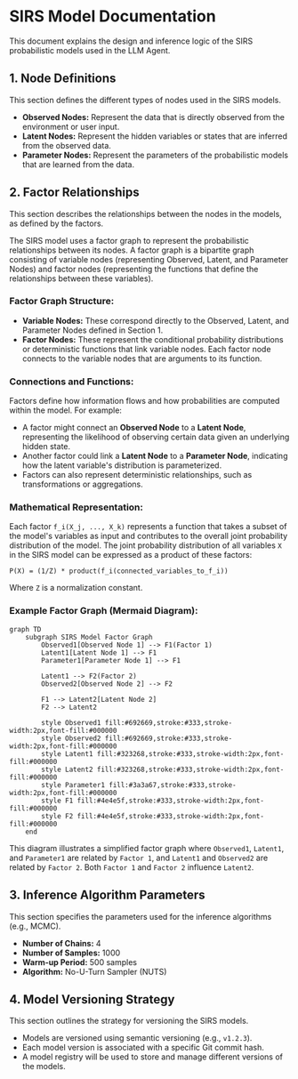 # SIRS Model Documentation

This document explains the design and inference logic of the SIRS probabilistic models used in the LLM Agent.

## 1. Node Definitions

This section defines the different types of nodes used in the SIRS models.

- **Observed Nodes:** Represent the data that is directly observed from the environment or user input.
- **Latent Nodes:** Represent the hidden variables or states that are inferred from the observed data.
- **Parameter Nodes:** Represent the parameters of the probabilistic models that are learned from the data.

## 2. Factor Relationships

This section describes the relationships between the nodes in the models, as defined by the factors.

The SIRS model uses a factor graph to represent the probabilistic relationships between its nodes. A factor graph is a bipartite graph consisting of variable nodes (representing Observed, Latent, and Parameter Nodes) and factor nodes (representing the functions that define the relationships between these variables).

### Factor Graph Structure:
*   **Variable Nodes:** These correspond directly to the Observed, Latent, and Parameter Nodes defined in Section 1.
*   **Factor Nodes:** These represent the conditional probability distributions or deterministic functions that link variable nodes. Each factor node connects to the variable nodes that are arguments to its function.

### Connections and Functions:
Factors define how information flows and how probabilities are computed within the model. For example:
*   A factor might connect an **Observed Node** to a **Latent Node**, representing the likelihood of observing certain data given an underlying hidden state.
*   Another factor could link a **Latent Node** to a **Parameter Node**, indicating how the latent variable's distribution is parameterized.
*   Factors can also represent deterministic relationships, such as transformations or aggregations.

### Mathematical Representation:
Each factor `f_i(X_j, ..., X_k)` represents a function that takes a subset of the model's variables as input and contributes to the overall joint probability distribution of the model. The joint probability distribution of all variables `X` in the SIRS model can be expressed as a product of these factors:

`P(X) = (1/Z) * product(f_i(connected_variables_to_f_i))`

Where `Z` is a normalization constant.

### Example Factor Graph (Mermaid Diagram):

```mermaid
graph TD
    subgraph SIRS Model Factor Graph
        Observed1[Observed Node 1] --> F1(Factor 1)
        Latent1[Latent Node 1] --> F1
        Parameter1[Parameter Node 1] --> F1

        Latent1 --> F2(Factor 2)
        Observed2[Observed Node 2] --> F2

        F1 --> Latent2[Latent Node 2]
        F2 --> Latent2

        style Observed1 fill:#692669,stroke:#333,stroke-width:2px,font-fill:#000000
        style Observed2 fill:#692669,stroke:#333,stroke-width:2px,font-fill:#000000
        style Latent1 fill:#323268,stroke:#333,stroke-width:2px,font-fill:#000000
        style Latent2 fill:#323268,stroke:#333,stroke-width:2px,font-fill:#000000
        style Parameter1 fill:#3a3a67,stroke:#333,stroke-width:2px,font-fill:#000000
        style F1 fill:#4e4e5f,stroke:#333,stroke-width:2px,font-fill:#000000
        style F2 fill:#4e4e5f,stroke:#333,stroke-width:2px,font-fill:#000000
    end
```

This diagram illustrates a simplified factor graph where `Observed1`, `Latent1`, and `Parameter1` are related by `Factor 1`, and `Latent1` and `Observed2` are related by `Factor 2`. Both `Factor 1` and `Factor 2` influence `Latent2`.

## 3. Inference Algorithm Parameters

This section specifies the parameters used for the inference algorithms (e.g., MCMC).

- **Number of Chains:** 4
- **Number of Samples:** 1000
- **Warm-up Period:** 500 samples
- **Algorithm:** No-U-Turn Sampler (NUTS)

## 4. Model Versioning Strategy

This section outlines the strategy for versioning the SIRS models.

- Models are versioned using semantic versioning (e.g., `v1.2.3`).
- Each model version is associated with a specific Git commit hash.
- A model registry will be used to store and manage different versions of the models.